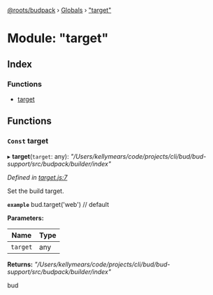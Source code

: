 [@roots/budpack](../README.md) › [Globals](../globals.md) › ["target"](_target_.md)

# Module: "target"

## Index

### Functions

* [target](_target_.md#const-target)

## Functions

### `Const` target

▸ **target**(`target`: any): *"/Users/kellymears/code/projects/cli/bud/bud-support/src/budpack/builder/index"*

*Defined in [target.js:7](https://github.com/roots/bud-support/blob/a7a0906/src/budpack/builder/api/target.js#L7)*

Set the build target.

**`example`** bud.target('web') // default

**Parameters:**

Name | Type |
------ | ------ |
`target` | any |

**Returns:** *"/Users/kellymears/code/projects/cli/bud/bud-support/src/budpack/builder/index"*

bud
